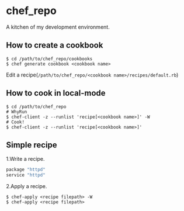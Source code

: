 # chef_repo

A kitchen of my development environment.

## How to create a cookbook

```
$ cd /path/to/chef_repo/cookbooks
$ chef generate cookbook <cookbook name>
```

Edit a recipe(`/path/to/chef_repo/<cookbook name>/recipes/default.rb`)

## How to cook in local-mode

```
$ cd /path/to/chef_repo
# WhyRun
$ chef-client -z --runlist 'recipe[<cookbook name>]' -W
# Cook!
$ chef-client -z --runlist 'recipe[<cookbook name>]'
```

## Simple recipe

1.Write a recipe.
```~/chef_repo/server.rb
package "httpd"
service "httpd"
```
2.Apply a recipe.
```
$ chef-apply <recipe filepath> -W
$ chef-apply <recipe filepath>
```
